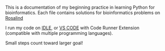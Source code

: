 This is a documentation of my beginning practice in learning Python for bioinformatics. Each file contains solutions for bioinformatics problems on [Rosalind](http://rosalind.info)

I run my code on [IDLE](https://docs.python.org/2/library/idle.html), or [VS CODE](https://code.visualstudio.com/) with Code Runner Extension (compatible with multiple programming languages).

Small steps count toward larger goal!
